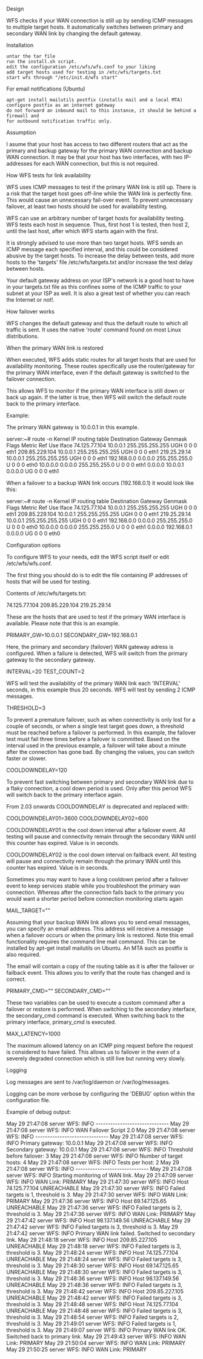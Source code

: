 Design

WFS checks if your WAN connection is still up by sending ICMP messages to multiple target
hosts. It automatically switches between primary and secondary WAN link by changing the
default gateway.

Installation

    untar the tar file
    run the install.sh script.
    edit the configuration /etc/wfs/wfs.conf to your liking
    add target hosts used for testing in /etc/wfs/targets.txt
    start wfs through "/etc/init.d/wfs start"

For email notifications (Ubuntu)

    apt-get install mailutils postfix (installs mail and a local MTA)
    configure postfix as an internet gateway
    do not forward an inbound mail to this instance, it should be behind a firewall and
    for outbound notification traffic only.

Assumption

I asume that your host has access to two different routers that act as the primary and backup
gateway for the primary WAN connection and backup WAN connection. It may be that your host
has two interfaces, with two IP-addresses for each WAN connection, but this is not required.

How WFS tests for link availability

WFS uses ICMP messages to test if the primary WAN link is still up. There is a risk that the
target host goes off-line while the WAN link is perfectly fine. This would cause an
unnecessary fail-over event. To prevent unnecessary failover, at least two hosts should be
used for availability testing.

WFS can use an arbitrary number of target hosts for availability testing. WFS tests each host
in sequence. Thus, first host 1 is tested, then host 2, until the last host, after which WFS
starts again with the first.

It is strongly advised to use more than two target hosts. WFS sends an ICMP message
each specified interval, and this could be considered abusive by the target hosts. To
increase the delay between tests, add more hosts to the 'targets' file /etc/wfs/targets.txt
and/or increase the test delay between hosts.

Your default gateway address on your ISP's network is a good host to have in your targets.txt
file as this confines some of the ICMP traffic to your subnet at your ISP as well.  It is
also a great test of whether you can reach the Internet or not!.

How failover works

WFS changes the default gateway and thus the default route to which all traffic is sent. It
uses the native 'route' command found on most Linux distributions.

When the primary WAN link is restored

When executed, WFS adds static routes for all target hosts that are used for availability
monitoring. These routes specifically use the router/gateway for the primary WAN interface,
even if the default gateway is switched to the failover connection.

This allows WFS to monitor if the primary WAN interface is still down or back up again.
If the latter is true, then WFS will switch the default route back to the primary interface.

Example:

The primary WAN gateway is 10.0.0.1 in this example.

server:~# route -n
Kernel IP routing table
Destination     Gateway         Genmask         Flags Metric Ref    Use Iface
74.125.77.104   10.0.0.1        255.255.255.255 UGH   0      0        0 eth1
209.85.229.104  10.0.0.1        255.255.255.255 UGH   0      0        0 eth1
219.25.29.14  10.0.0.1        255.255.255.255 UGH   0      0        0 eth1
192.168.0.0     0.0.0.0         255.255.255.0   U     0      0        0 eth0
10.0.0.0        0.0.0.0         255.255.255.0   U     0      0        0 eth1
0.0.0.0         10.0.0.1        0.0.0.0         UG    0      0        0 eth1

When a failover to a backup WAN link occurs (192.168.0.1) it would look like this:

server:~# route -n
Kernel IP routing table
Destination     Gateway         Genmask         Flags Metric Ref    Use Iface
74.125.77.104   10.0.0.1        255.255.255.255 UGH   0      0        0 eth1
209.85.229.104  10.0.0.1        255.255.255.255 UGH   0      0        0 eth1
219.25.29.14  10.0.0.1        255.255.255.255 UGH   0      0        0 eth1
192.168.0.0     0.0.0.0         255.255.255.0   U     0      0        0 eth0
10.0.0.0        0.0.0.0         255.255.255.0   U     0      0        0 eth1
0.0.0.0         192.168.0.1     0.0.0.0         UG    0      0        0 eth0

Configuration options

To configure WFS to your needs, edit the WFS script itself or edit /etc/wfs/wfs.conf.

The first thing you should do is to edit the file containing IP addresses of hosts that will
be used for testing.

Contents of /etc/wfs/targets.txt:

74.125.77.104
209.85.229.104
219.25.29.14

These are the hosts that are used to test if the primary WAN interface is available. Please
note that this is an example.

PRIMARY_GW=10.0.0.1
SECONDARY_GW=192.168.0.1

Here, the primary and secondary (failover) WAN gateway adress is configured. When a failure
is detected, WFS will switch from the primary gateway to the secondary gateway.

INTERVAL=20
TEST_COUNT=2

WFS will test the availability of the primary WAN link each 'INTERVAL' seconds, in this
example thus 20 seconds. WFS will test by sending 2 ICMP messages.

THRESHOLD=3

To prevent a premature failover, such as when connectivity is only lost for a couple of
seconds, or when a single test target goes down, a threshold must be reached before a
failover is performed. In this example, the failover test must fail three times before
a failover is committed. Based on the interval used in the previous example, a failover will
take about a minute after the connection has gone bad. By changing the values, you can
switch faster or slower.

COOLDOWNDELAY=120

To prevent fast switching between primary and secondary WAN link due to a flaky connection,
a cool down period is used. Only after this period WFS will switch back to the primary
interface again.

From 2.03 onwards COOLDOWNDELAY is deprecated and replaced with:

COOLDOWNDELAY01=3600
COOLDOWNDELAY02=600

COOLDOWNDELAY01 is the cool down interval after a failover event.  All testing will pause
and connectivity remain through the secondary WAN until this counter has expired.  Value
is in seconds.

COOLDOWNDELAY02 is the cool down interval on failback event.  All testing will pause and
connectivity remain through the primary WAN until this counter has expired.  Value is
in seconds.

Sometimes you may want to have a long cooldown period after a failover event to keep services
stable while you troubleshoot the primary wan connection.  Whereas after the connection
fails back to the primary you would want a shorter period before connection monitoring
starts again

MAIL_TARGET=""

Assuming that your backup WAN link allows you to send email messages, you can specify an
email address. This address will receive a message when a failover occurs or when the primary
link is restored.  Note this email functionality requires the command line mail command.
This can be installed by apt-get install mailutils on Ubuntu.  An MTA such as postfix is also
required.

The email will contain a copy of the routing table as it is after the failover or failback
event.  This allows you to verify that the route has changed and is correct.

PRIMARY_CMD=""
SECONDARY_CMD=""

These two variables can be used to execute a custom command after a failover or restore is
performed. When switching to the secondary interface, the secondary_cmd command is executed.
When switching back to the primary interface, primary_cmd is executed.

MAX_LATENCY=1000

The maximum allowed latency on an ICMP ping request before the request is considered to have
failed.  This allows us to failover in the even of a severely degraded connection which is
still live but running very slowly.

Logging

Log messages are sent to /var/log/daemon or /var/log/messages.

Logging can be more verbose by configuring the 'DEBUG' option within the configuration file.

Example of debug output:

May 29 21:47:08 server WFS: INFO ------------------------------
May 29 21:47:08 server WFS: INFO  WAN Failover Script 2.0
May 29 21:47:08 server WFS: INFO ------------------------------
May 29 21:47:08 server WFS: INFO  Primary gateway: 10.0.0.1
May 29 21:47:08 server WFS: INFO  Secondary gateway: 10.0.0.1
May 29 21:47:08 server WFS: INFO  Threshold before failover: 3
May 29 21:47:08 server WFS: INFO  Number of target hosts: 4
May 29 21:47:08 server WFS: INFO  Tests per host: 2
May 29 21:47:08 server WFS: INFO ------------------------------
May 29 21:47:08 server WFS: INFO Starting monitoring of WAN link.
May 29 21:47:09 server WFS: INFO WAN Link: PRIMARY
May 29 21:47:30 server WFS: INFO Host 74.125.77.104 UNREACHABLE
May 29 21:47:30 server WFS: INFO Failed targets is 1, threshold is 3.
May 29 21:47:30 server WFS: INFO WAN Link: PRIMARY
May 29 21:47:36 server WFS: INFO Host 69.147.125.65 UNREACHABLE
May 29 21:47:36 server WFS: INFO Failed targets is 2, threshold is 3.
May 29 21:47:36 server WFS: INFO WAN Link: PRIMARY
May 29 21:47:42 server WFS: INFO Host 98.137.149.56 UNREACHABLE
May 29 21:47:42 server WFS: INFO Failed targets is 3, threshold is 3.
May 29 21:47:42 server WFS: INFO Primary WAN link failed. Switched to secondary link.
May 29 21:48:18 server WFS: INFO Host 209.85.227.105 UNREACHABLE
May 29 21:48:18 server WFS: INFO Failed targets is 3, threshold is 3.
May 29 21:48:24 server WFS: INFO Host 74.125.77.104 UNREACHABLE
May 29 21:48:24 server WFS: INFO Failed targets is 3, threshold is 3.
May 29 21:48:30 server WFS: INFO Host 69.147.125.65 UNREACHABLE
May 29 21:48:30 server WFS: INFO Failed targets is 3, threshold is 3.
May 29 21:48:36 server WFS: INFO Host 98.137.149.56 UNREACHABLE
May 29 21:48:36 server WFS: INFO Failed targets is 3, threshold is 3.
May 29 21:48:42 server WFS: INFO Host 209.85.227.105 UNREACHABLE
May 29 21:48:42 server WFS: INFO Failed targets is 3, threshold is 3.
May 29 21:48:48 server WFS: INFO Host 74.125.77.104 UNREACHABLE
May 29 21:48:48 server WFS: INFO Failed targets is 3, threshold is 3.
May 29 21:48:54 server WFS: INFO Failed targets is 2, threshold is 3.
May 29 21:49:01 server WFS: INFO Failed targets is 1, threshold is 3.
May 29 21:49:07 server WFS: INFO Primary WAN link OK. Switched back to primary link.
May 29 21:49:43 server WFS: INFO WAN Link: PRIMARY
May 29 21:50:04 server WFS: INFO WAN Link: PRIMARY
May 29 21:50:25 server WFS: INFO WAN Link: PRIMARY
